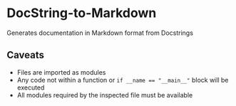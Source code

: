 # DocString-to-Markdown

Generates documentation in Markdown format from Docstrings

## Caveats
- Files are imported as modules
- Any code not within a function or `if __name == "__main__"` block will be executed
- All modules required by the inspected file must be available

